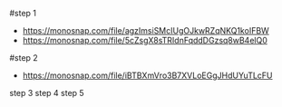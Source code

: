 #step 1

- https://monosnap.com/file/agzImsiSMcIUgOJkwRZqNKQ1koIFBW
- https://monosnap.com/file/5cZsgX8sTRIdnFqddDGzsq8wB4elQ0

#step 2

- https://monosnap.com/file/iBTBXmVro3B7XVLoEGgJHdUYuTLcFU

step 3 step 4 step 5
